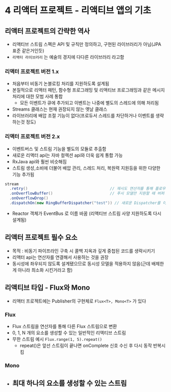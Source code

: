 # 4 리액터 프로젝트 - 리액티브 앱의 기초

## 리액터 프로젝트의 간략한 역사
- 리액티브 스트림 스펙은 API 및 규칙만 정의하고, 구현된 라이브러리가 아님(JPA 표준 같은거인듯)
- `리액터 라이브러리` 는 예술의 경지에 다다른 라이브러리 라고함

### 리액터 프로젝트 버전 1.x
- 처음부터 비동기 논블로킹 처리를 지원하도록 설계됨
- 본질적으로 리액터 패턴, 함수형 프로그래밍 및 리액티브 프로그래밍과 같은 메시지 처리에 대한 모범 사례 통합
  - 모든 이벤트가 큐에 추가되고 이벤트는 나중에 별도의 스레드에 의해 처리됨
- Streams 클래스는 현재 권장되지 않는 옛날 클래스
- 라이브러리에 배압 조절 기능이 없다(프로듀서 스레드를 차단하거나 이벤트를 생략하는것 정도)

### 리액터 프로젝트 버전 2.x
- 이벤트버스 및 스트림 기능을 별도의 모듈로 추출함
- 새로운 리액터 api는 자바 컬렉션 api와 더욱 쉽게 통합 가능
- RxJava api와 훨씬 비슷해짐
- 스트림 생성,소비에 더불어 배압 관리, 스레드 처리, 복원력 지원등을 위한 다양한 기능 추가됨
```java
stream
  .retry()                                    // 재시도 연산자를 통해 플로우에 복원력을 부여, 오류 발생시 업스트립 작업 다시 실행
  .onOverflowBuffer()                         // 푸시 모델만 지원할 때 버퍼 및 드롭을 사용해 배압 관리
  .onOverflowDrop()
  .dispatchOn(new RingBufferDispatcher("test")) // 새로운 Dispatcher를 이용해 해당 리액티브 스트림에서 동시에 작업함에 따라 메시지 비동기적 처리
```
- Reactor 객체가 EventBus 로 이름 바꿈 (리액티브 스트림 사양 지원하도록 다시 설계됨)

## 리액터 프로젝트 필수 요소
- 목적 : 비동기 파이프라인 구축 시 콜백 지옥과 깊게 중첩된 코드를 생략시키기
- 리액터 api는 연산자를 연결해서 사용하는 것을 권장
- 동시성에 좌우되지 않도록 설계됐으므로 동시성 모델을 적용하지 않음(근데 배제한게 아니라 최소화 시킨거라고 함)

## 리액티브 타입 - Flux와 Mono
- 리액터 프로젝트에는  Publisher<T>의 구현체로 `Flux<T>, Mono<T>` 가 있다
  
### Flux  
- Flux 스트림을 연산자를 통해 다른 Flux 스트림으로 변환
- 0, 1, N 개의 요소를 생성할 수 있는 일반적인 리액티브 스트림
- 무한 스트림 예시 `Flux.range(1, 5).repeat()`
  - repeat()은 앞선 스트림이 끝나면 onComplete 신호 수신 후 다시 동작 반복시킴
  
  
### Mono
- 최대 하나의 요소를 생성할 수 있는 스트림
  - 

